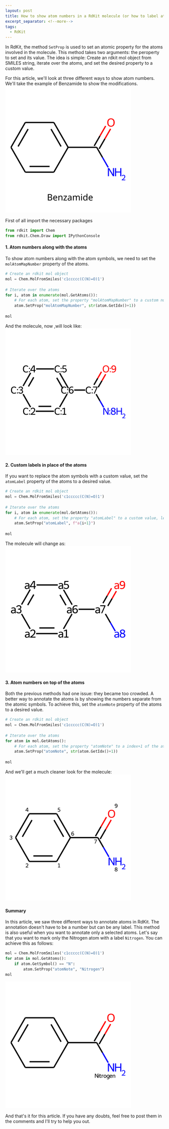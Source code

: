 ```yaml
---
layout: post
title: How to show atom numbers in a RdKit molecule (or how to label atoms in a rdkit molecule)
excerpt_separator: <!--more-->
tags:
  - RdKit
---
```

In RdKit, the method `SetProp` is used to set an atomic property for the atoms involved in the molecule. This method takes two arguments: the peroperty to set and its value. The idea is simple: Create an rdkit mol object from SMILES string, iterate over the atoms, and set the desired property to a custom value.
<!--more-->
For this article, we'll look at three different ways to show atom numbers. We'll take the example of Benzamide to show the modifications.
<img style="margin: auto" src="/_images/benzamide.svg">

First of all import the necessary packages
```python
from rdkit import Chem
from rdkit.Chem.Draw import IPythonConsole
```

#### 1. Atom numbers along with the atoms
To show atom numbers along with the atom symbols, we need to set the `molAtomMapNumber` property of the atoms.

```python
# Create an rdkit mol object
mol = Chem.MolFromSmiles('c1ccccc(C(N)=O)1')

# Iterate over the atoms
for i, atom in enumerate(mol.GetAtoms()):
    # For each atom, set the property "molAtomMapNumber" to a custom number, let's say, the index of the atom in the molecule
    atom.SetProp("molAtomMapNumber", str(atom.GetIdx()+1))

mol
```
And the molecule, now ,will look like:
<img style="margin: auto" src="/_images/numbered-atoms-benzamide.svg">

#### 2. Custom labels in place of the atoms
If you want to replace the atom symbols with a custom value, set the `atomLabel` property of the atoms to a desired value.

```python
# Create an rdkit mol object
mol = Chem.MolFromSmiles('c1ccccc(C(N)=O)1')

# Iterate over the atoms
for i, atom in enumerate(mol.GetAtoms()):
    # For each atom, set the property "atomLabel" to a custom value, let's say a1, a2, a3,...
    atom.SetProp("atomLabel", f"a{i+1}")

mol
```
The molecule will change as:
<img style="margin: auto" src="/_images/labeled-atoms-benzamide.svg">

#### 3. Atom numbers on top of the atoms
Both the previous methods had one issue: they became too crowded. A better way to annotate the atoms is by showing the numbers separate from the atomic symbols. To achieve this, set the `atomNote` property of the atoms to a desired value.

```python
# Create an rdkit mol object
mol = Chem.MolFromSmiles('c1ccccc(C(N)=O)1')

# Iterate over the atoms
for atom in mol.GetAtoms():
    # For each atom, set the property "atomNote" to a index+1 of the atom
    atom.SetProp("atomNote", str(atom.GetIdx()+1))

mol
```
And we'll get a much cleaner look for the molecule:
<img style="margin: auto" src="/_images/noted-atoms-benzamide.svg">

#### Summary
In this article, we saw three different ways to annotate atoms in RdKit. The annotation doesn't have to be a number but can be any label. This method is also useful when you want to annotate only a selected atoms. Let's say that you want to mark only the Nitrogen atom with a label `Nitrogen`. You can achieve this as follows:

```python
mol = Chem.MolFromSmiles('c1ccccc(C(N)=O)1')
for atom in mol.GetAtoms():
    if atom.GetSymbol() == "N":
        atom.SetProp("atomNote", "Nitrogen")
mol
```
<img style="margin: auto" src="/_images/n-marked-benzamide.svg">

And that's it for this article. If you have any doubts, feel free to post them in the comments and I'll try to help you out.